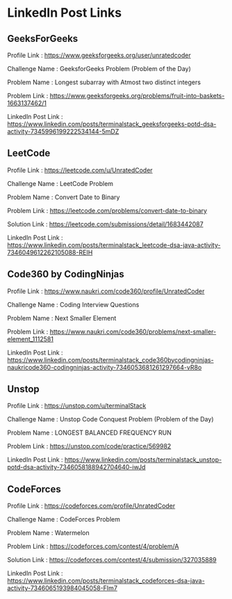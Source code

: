 # LinkedIn Post Links

## GeeksForGeeks

Profile Link : https://www.geeksforgeeks.org/user/unratedcoder

Challenge Name : GeeksforGeeks Problem (Problem of the Day)

Problem Name : Longest subarray with Atmost two distinct integers

Problem Link : https://www.geeksforgeeks.org/problems/fruit-into-baskets-1663137462/1

LinkedIn Post Link : https://www.linkedin.com/posts/terminalstack_geeksforgeeks-potd-dsa-activity-7345996199222534144-5mDZ

## LeetCode

Profile Link : https://leetcode.com/u/UnratedCoder

Challenge Name : LeetCode Problem

Problem Name : Convert Date to Binary

Problem Link : https://leetcode.com/problems/convert-date-to-binary

Solution Link : https://leetcode.com/submissions/detail/1683442087

LinkedIn Post Link : https://www.linkedin.com/posts/terminalstack_leetcode-dsa-java-activity-7346049612262105088-REIH

## Code360 by CodingNinjas

Profile Link : https://www.naukri.com/code360/profile/UnratedCoder

Challenge Name : Coding Interview Questions

Problem Name : Next Smaller Element

Problem Link : https://www.naukri.com/code360/problems/next-smaller-element_1112581

LinkedIn Post Link : https://www.linkedin.com/posts/terminalstack_code360bycodingninjas-naukricode360-codingninjas-activity-7346053681261297664-vR8o

## Unstop

Profile Link : https://unstop.com/u/terminalStack

Challenge Name : Unstop Code Conquest Problem (Problem of the Day)

Problem Name : LONGEST BALANCED FREQUENCY RUN

Problem Link : https://unstop.com/code/practice/569982

LinkedIn Post Link : https://www.linkedin.com/posts/terminalstack_unstop-potd-dsa-activity-7346058188942704640-iwJd

## CodeForces

Profile Link : https://codeforces.com/profile/UnratedCoder

Challenge Name : CodeForces Problem

Problem Name : Watermelon

Problem Link : https://codeforces.com/contest/4/problem/A

Solution Link : https://codeforces.com/contest/4/submission/327035889

LinkedIn Post Link : https://www.linkedin.com/posts/terminalstack_codeforces-dsa-java-activity-7346065193984045058-FIm7
